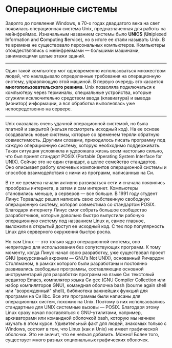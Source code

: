 # Операционные системы

Задолго до появления Windows, в 70-х годах двадцатого века на свет появилась операционная система Unix, предназначенная для работы на мейнфреймах. Изначальным названием системы было **UNICS** (**Un**iplexed **I**nformation and **C**omputing **S**ervice), но в итоге ее стали называть Unix. В те времена не существовало персональных компьютеров. Компьютеры отождествлялись с мейнфреймами — большими машинами, занимающими целые этажи зданий.
*****
Один такой компьютер мог одновременно использоваться множеством людей, что накладывало определенные требования на операционную систему, управляющую этой машиной. В первую очередь это касается **многопользовательского режима**. Unix позволяла подключаться к компьютеру через терминалы, специальные устройства, которые служили исключительно средством ввода (клавиатура) и вывода (монитор) информации, а вся обработка выполнялась уже непосредственно на сервере.
*****
Unix оказалась очень удачной операционной системой, но была платной и закрытой (нельзя посмотреть исходный код). На ее основе создавались новые системы, которые со временем теряли обратную совместимость. Другими словами, приходилось писать программу под каждую операционную систему, которую необходимо поддерживать. Такая ситуация усложняла и удорожала жизнь всем настолько сильно, что был принят стандарт POSIX (Portable Operating System Interface for UNIX). Сейчас это не один стандарт, а целое семейство стандартов. Оно описывает работу ключевых компонентов операционной системы и способов взаимодействия с ними из программ, написанных на Си.

В те же времена начали активно развиваться сети и сначала появились прообразы интернета, а затем и сам интернет. Компьютеры становились меньше, а серверов — все больше. В 1991 году студент Линус Торвальдс решил написать свою собственную свободную операционную систему, которая совместима со стандартом POSIX. Благодаря интернету Линус смог собрать большое сообщество разработчиков, которые довольно быстро выпустили рабочую операционную систему под названием Linux и, самое главное, выложили в открытый доступ ее исходный код. С тех пор популярность Linux для серверного окружения быстро росла.

Но сам Linux — это только ядро операционной системы, оно непригодно для использования без сопутствующих программ. К тому моменту, когда Линус начал свою разработку, уже существовал проект GNU (рекурсивный акроним — GNU’s Not UNIX), основанный Ричардом Столлманом, в рамках которого были разработаны и постоянно развивались свободные программы, составляющие основной инструментарий для разработки программ на языке Си: текстовый редактор Emacs, компилятор языка Си gcc (GNU Compiler Collection или набор компиляторов GNU), командная оболочка bash (bourne again shell или "возрожденный" shell), библиотека важнейших функций для программ на Си libc. Все эти программы были написаны для операционных систем, похожих на Unix. Поэтому в них использовались стандартные для UNIX системные вызовы — POSIX. Благодаря этому Linux сразу начал поставляться с GNU-утилитами, например, архиваторами или командной оболочкой bash, которую мы начнем изучать в этом курсе. Удивительный факт для людей, знакомых только с Windows, состоит в том, что Linux (как и Unix) не имеет графической оболочки. Это не значит, что ее нельзя добавить. Можно! Более того, существует много разных опциональных графических оболочек.